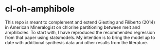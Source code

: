 # cl-oh-amphibole

This repo is meant to complement and extend Giesting and Filiberto (2014) in American Mineralogist on chlorine partitioning between melt and amphiboles. To start with, I have reproduced the recommended regression from that paper using statsmodels. My intention is to bring the model up to date with additional synthesis data and other results from the literature.
